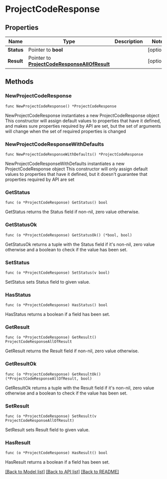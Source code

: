 # ProjectCodeResponse

## Properties

Name | Type | Description | Notes
------------ | ------------- | ------------- | -------------
**Status** | Pointer to **bool** |  | [optional] 
**Result** | Pointer to [**ProjectCodeResponseAllOfResult**](ProjectCodeResponseAllOfResult.md) |  | [optional] 

## Methods

### NewProjectCodeResponse

`func NewProjectCodeResponse() *ProjectCodeResponse`

NewProjectCodeResponse instantiates a new ProjectCodeResponse object
This constructor will assign default values to properties that have it defined,
and makes sure properties required by API are set, but the set of arguments
will change when the set of required properties is changed

### NewProjectCodeResponseWithDefaults

`func NewProjectCodeResponseWithDefaults() *ProjectCodeResponse`

NewProjectCodeResponseWithDefaults instantiates a new ProjectCodeResponse object
This constructor will only assign default values to properties that have it defined,
but it doesn't guarantee that properties required by API are set

### GetStatus

`func (o *ProjectCodeResponse) GetStatus() bool`

GetStatus returns the Status field if non-nil, zero value otherwise.

### GetStatusOk

`func (o *ProjectCodeResponse) GetStatusOk() (*bool, bool)`

GetStatusOk returns a tuple with the Status field if it's non-nil, zero value otherwise
and a boolean to check if the value has been set.

### SetStatus

`func (o *ProjectCodeResponse) SetStatus(v bool)`

SetStatus sets Status field to given value.

### HasStatus

`func (o *ProjectCodeResponse) HasStatus() bool`

HasStatus returns a boolean if a field has been set.

### GetResult

`func (o *ProjectCodeResponse) GetResult() ProjectCodeResponseAllOfResult`

GetResult returns the Result field if non-nil, zero value otherwise.

### GetResultOk

`func (o *ProjectCodeResponse) GetResultOk() (*ProjectCodeResponseAllOfResult, bool)`

GetResultOk returns a tuple with the Result field if it's non-nil, zero value otherwise
and a boolean to check if the value has been set.

### SetResult

`func (o *ProjectCodeResponse) SetResult(v ProjectCodeResponseAllOfResult)`

SetResult sets Result field to given value.

### HasResult

`func (o *ProjectCodeResponse) HasResult() bool`

HasResult returns a boolean if a field has been set.


[[Back to Model list]](../README.md#documentation-for-models) [[Back to API list]](../README.md#documentation-for-api-endpoints) [[Back to README]](../README.md)


